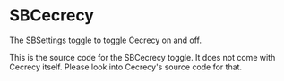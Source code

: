 SBCecrecy
=========

The SBSettings toggle to toggle Cecrecy on and off.

This is the source code for the SBCecrecy toggle. It does not come with Cecrecy itself. Please look into Cecrecy's source code for that.
